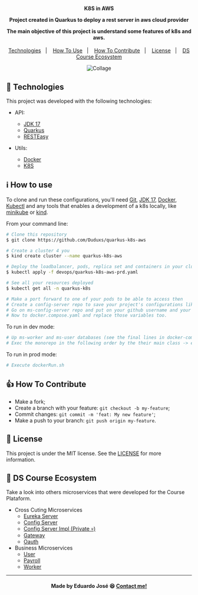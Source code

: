 <h4 align="center">
  <p>K8S in AWS</p>
  <p>Project created in Quarkus to deploy a rest server in aws cloud provider</p>
  <p>The main objective of this project is understand some features of k8s and aws.</p>
</h4>

<p align="center">
  <a href="#rocket-technologies">Technologies</a>&nbsp;&nbsp;&nbsp;|&nbsp;&nbsp;&nbsp;
  <a href="#information_source-how-to-use">How To Use</a>&nbsp;&nbsp;&nbsp;|&nbsp;&nbsp;&nbsp;
  <a href="#thumbsup-how-to-contribute">How To Contribute</a>&nbsp;&nbsp;&nbsp;|&nbsp;&nbsp;&nbsp;
  <a href="#memo-license">License</a>&nbsp;&nbsp;&nbsp;|&nbsp;&nbsp;&nbsp;
  <a href="#handshake-ds-course-ecosystem">DS Course Ecosystem</a>
</p>


<p align="center">
<img alt="Collage" src="https://ik.imagekit.io/27ewoxssse/quarkus-in-aws_ZTCK_pZXP.png?updatedAt=1688065617547"> 
</p>

## :rocket: Technologies

This project was developed with the following technologies:

- API:

  - [JDK 17](https://www.oracle.com/java/technologies/javase/jdk17-archive-downloads.html)
  - [Quarkus](https://quarkus.io/)
  - [RESTEasy](https://resteasy.dev/)
  
- Utils:

  - [Docker](https://www.docker.com/)
  - [K8S](https://kubernetes.io/pt-br/docs/concepts/overview/what-is-kubernetes/)
  
## :information_source: How to use
To clone and run these configurations, you'll need [Git](https://git-scm.com), [JDK 17](https://www.oracle.com/java/technologies/javase/jdk17-archive-downloads.html), [Docker](https://www.docker.com/), [Kubectl](https://kubernetes.io/docs/tasks/tools/install-kubectl-windows/) and any tools that enables a development of a k8s locally, like [minikube](https://minikube.sigs.k8s.io/docs/) or [kind](https://kind.sigs.k8s.io/). 

From your command line:

```bash
# Clone this repository
$ git clone https://github.com/Duduxs/quarkus-k8s-aws

# Create a cluster 4 you
$ kind create cluster --name quarkus-k8s-aws

# Deploy the loadbalancer, pods, replica set and containers in your cluster
$ kubectl apply -f devops/quarkus-k8s-aws-prd.yaml

# See all your resources deployed
$ kubectl get all -n quarkus-k8s

# Make a port forward to one of your pods to be able to access then
# Create a config-server repo to save your project's configurations like this [repo](https://github.com/Duduxs/ead-config-server-repo-ms) 
# Go on ms-config-server repo and put on your github username and your token (it doesn't need to define it if you create the repo above as public)
# Now to docker.compose.yaml and replace those variables too.
```

To run in dev mode:

```bash
# Up ms-worker and ms-user databases (see the final lines in docker-compose.yaml)
# Exec the monorepo in the following order by the their main class -> eureka-server, config-server, api-gateway, ms-oauth, ms-user, ms-worker, ms-payroll
```
To run in prod mode:

```bash
# Execute dockerRun.sh
```

## :thumbsup: How To Contribute

-  Make a fork;
-  Create a branch with your feature: `git checkout -b my-feature`;
-  Commit changes: `git commit -m 'feat: My new feature'`;
-  Make a push to your branch: `git push origin my-feature`.

## :memo: License
This project is under the MIT license. See the [LICENSE](https://github.com/Duduxs/ds-course-monorepo-ms/blob/main/LICENSE) for more information.

## :handshake: DS Course Ecosystem
Take a look into others microservices that were developed for the Course Plataform.
 
 - Cross Cuting Microservices
    - <a href="https://github.com/Duduxs/ds-course-monorepo-ms/tree/main/ms-eureka-server">Eureka Server</a>
    - <a href="https://github.com/Duduxs/ds-course-monorepo-ms/tree/main/ms-config-server">Config Server</a>
    - <a href="https://preview.redd.it/cu5a8cpv1tc41.jpg?auto=webp&s=b0b94bec85bd22baa406152c9f0954cb523b387c">Config Server Impl (Private 💀)</a>
    - <a href="https://github.com/Duduxs/ds-course-monorepo-ms/tree/main/api-gateway">Gateway</a>
     - <a href="https://github.com/Duduxs/ds-course-monorepo-ms/tree/main/ms-oauth">Oauth</a>
- Business Microservices
    - <a href="https://github.com/Duduxs/ds-course-monorepo-ms/tree/main/ms-user">User</a>
    - <a href="https://github.com/Duduxs/ds-course-monorepo-ms/tree/main/ms-payroll">Payroll</a>
    - <a href="https://github.com/Duduxs/ds-course-monorepo-ms/tree/main/ms-worker">Worker</a>
    
---

<h4 align="center">
    Made by Eduardo José 😆 <a href="https://www.linkedin.com/in/eduarddojose/" target="_blank">Contact me!</a>
</h4>
